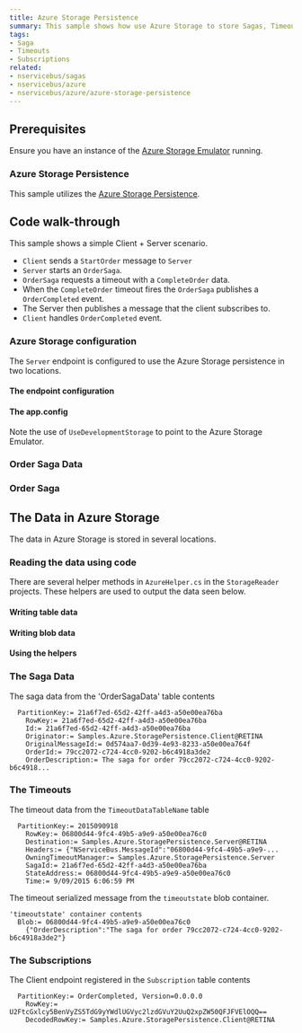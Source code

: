 ```yaml
---
title: Azure Storage Persistence
summary: This sample shows how use Azure Storage to store Sagas, Timeouts and Subscriptions.
tags:
- Saga
- Timeouts
- Subscriptions
related:
- nservicebus/sagas
- nservicebus/azure
- nservicebus/azure/azure-storage-persistence
---
```


## Prerequisites 

Ensure you have an instance of the [Azure Storage Emulator](https://azure.microsoft.com/en-us/documentation/articles/storage-use-emulator/) running. 


### Azure Storage Persistence

This sample utilizes the [Azure Storage Persistence](/nservicebus/azure/azure-storage-persistence.md).


## Code walk-through

This sample shows a simple Client + Server scenario. 

* `Client` sends a `StartOrder` message to `Server`
* `Server` starts an `OrderSaga`. 
* `OrderSaga` requests a timeout with a `CompleteOrder` data.
* When the `CompleteOrder` timeout fires the `OrderSaga` publishes a `OrderCompleted` event.
* The Server then publishes a message that the client subscribes to.
* `Client` handles `OrderCompleted` event.


### Azure Storage configuration

The `Server` endpoint is configured to use the Azure Storage persistence in two locations.


#### The endpoint configuration

<!-- import Config -->


#### The app.config

Note the use of `UseDevelopmentStorage` to point to the Azure Storage Emulator. 

<!-- import AppConfig -->


### Order Saga Data

<!-- import sagadata -->


### Order Saga

<!-- import thesaga -->


## The Data in Azure Storage

The data in Azure Storage is stored in several locations.


### Reading the data using code

There are several helper methods in `AzureHelper.cs` in the `StorageReader` projects. These helpers are used to output the data seen below.


#### Writing table data

<!-- import WriteOutTable -->


#### Writing blob data

<!-- import WriteOutBlobContainer -->


#### Using the helpers

<!-- import UsingHelpers -->


### The Saga Data 

The saga data from the 'OrderSagaData' table contents 

```
  PartitionKey:= 21a6f7ed-65d2-42ff-a4d3-a50e00ea76ba
    RowKey:= 21a6f7ed-65d2-42ff-a4d3-a50e00ea76ba
    Id:= 21a6f7ed-65d2-42ff-a4d3-a50e00ea76ba
    Originator:= Samples.Azure.StoragePersistence.Client@RETINA
    OriginalMessageId:= 0d574aa7-0d39-4e93-8233-a50e00ea764f
    OrderId:= 79cc2072-c724-4cc0-9202-b6c4918a3de2
    OrderDescription:= The saga for order 79cc2072-c724-4cc0-9202-b6c4918...
```


### The Timeouts 

The timeout data from the `TimeoutDataTableName` table

```
  PartitionKey:= 2015090918
    RowKey:= 06800d44-9fc4-49b5-a9e9-a50e00ea76c0
    Destination:= Samples.Azure.StoragePersistence.Server@RETINA
    Headers:= {"NServiceBus.MessageId":"06800d44-9fc4-49b5-a9e9-...
    OwningTimeoutManager:= Samples.Azure.StoragePersistence.Server
    SagaId:= 21a6f7ed-65d2-42ff-a4d3-a50e00ea76ba
    StateAddress:= 06800d44-9fc4-49b5-a9e9-a50e00ea76c0
    Time:= 9/09/2015 6:06:59 PM
```

The timeout serialized message from the `timeoutstate` blob container.

```
'timeoutstate' container contents
  Blob:= 06800d44-9fc4-49b5-a9e9-a50e00ea76c0
    ﻿{"OrderDescription":"The saga for order 79cc2072-c724-4cc0-9202-b6c4918a3de2"}
```


### The Subscriptions

The Client endpoint registered in the `Subscription` table contents

```
  PartitionKey:= OrderCompleted, Version=0.0.0.0
    RowKey:= U2FtcGxlcy5BenVyZS5TdG9yYWdlUGVyc2lzdGVuY2UuQ2xpZW50QFJFVElOQQ==
    DecodedRowKey:= Samples.Azure.StoragePersistence.Client@RETINA
```